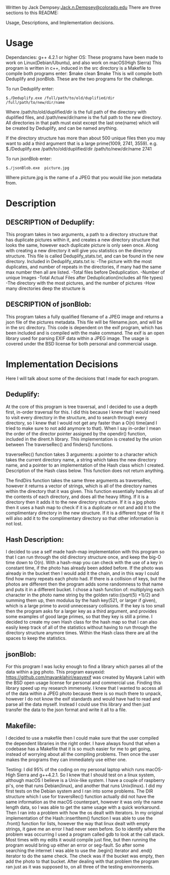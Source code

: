 Written by Jack Dempsey:Jack.n.Dempsey@colorado.edu
There are three sections to this README: 

Usage, Descriptions, and Implementation decisions.

# Usage 
Dependancies: g++ 4.2.1 or higher 
OS: These programs have been made to work on Linux(Debian/Ubuntu), and also work on macOS(High Sierra)
This program is written in c++, induced in the src directory is a Makefile
to compile both programs enter:
$make clean
$make
This is will compile both Deduplify and jsonBlob.
These are the two programs for the challenge.

To run Deduplify enter:
```
$./Deduplify.exe /full/path/to/old/duplified/dir /full/path/to/new/dir/name
```

Where /path/to/old/duplified/dir is the full path of the directory with duplified files, and /path/new/dir/name is the full path to the new directory. All directories in that path must exist except the last one(name) which will be created by Deduplify, and can be named anything.

If the directory structure has more than about 500 unique files then you may want to add a third argument that is a large prime(1009, 2741, 3559).
e.g. $./Deduplify.exe /path/to/old/duplified/dir /path/to/new/dir/name 2741

To run jsonBlob enter:
```
$./jsonBlob.exe  picture.jpg
```

Where picture.jpg is the name of a JPEG that you would like json metadata from.

# Description

## DESCRIPTION of Deduplify:
This program takes in two arguments, a path to a directory structure that has duplicate pictures within it, and creates a new directory structure that looks the same, however each duplicate picture is only seen once. Along with creating a new directory it will give you statistics on the directory structure. This file is called Deduplify_stats.txt, and can be found in the new directory. 
Included in Deduplify_stats.txt is:
-The picture with the most duplicates, and number of repeats in the directories, if many had the same max number then all are listed.
-Total files before Deduplication.
-Number of unique Images
-Total Actual Files after Deduplication(includes all file types)
-The directory with the most pictures, and the number of pictures
-How many directories deep the structure is


## DESCRIPTION of jsonBlob:
This program takes a fully qualified filename of a JPEG image and returns a json file of the pictures metadata. This file will be filename.json, and will be in the src directory. This code is dependent on the exif program, which has been included and is compiled with the make command. The exif is an open library used for parsing EXIF data within a JPEG image. The usage is covered under the BSD license for both personal and commercial usage.

# Implementation Decisions
Here I will talk about some of the decisions that I made for each program.

## Deduplify:
At the core of this program is tree traversal, and I decided to use a depth first, in-order traversal for this. I did this because I knew that I would need to visit every directory in the structure, and to search through every directory, so I knew that I would not get any faster than a O(n) time(and I tried to make sure to not add anymore to that). When I say in-order I mean the order of the director pointer assigned by the opendir() function, included in the dirent.h library. This implementation is created by the union between The traverseRec() and finders() functions. 

traverseRec() function takes 3 arguments: a pointer to a character which takes the current directory name, a string which takes the new directory name, and a pointer to an implementation of the Hash class which I created. Description of the Hash class below. This function does not return anything.

The findDirs function takes the same three arguments as traverseRec, however it returns a vector of strings, which is all of the directory names within the directory that it was given. 
This function essentially handles all of the contents of each directory, and does all the heavy lifting. If it is a directory then it adds it to the new directory structure. If it is a jpg photo then it uses a hash map to check if it is a duplicate or not and add it to the complimentary directory in the new structure. If it is a different type of file it will also add it to the complimentary directory so that other information is not lost. 

## Hash Description:
I decided to use a self made hash-map implementation with this program so that I can run through the old directory structure once, and keep the big-O time down to O(n). With a hash-map you can check with the use of a key in constant time, if the photo has already been added before. If the photo was already in the bucket then I would add it the chain, and in this way I could find how many repeats each photo had. If there is a collision of keys, but the photos are different then the program adds some randomness to that name and puts it in a different bucket. I chose a hash function of: multiplying each character in the photo name string by the golden ratio:((sqrt(5) +1)/2) and summing them up, then modulus by the hash key(521, or larger if given), which is a large prime to avoid unnecessary collisions. If the key is too small then the program asks for a larger key as a third argument, and provides some examples of good large primes, so that they key is still a prime. I decided to create my own Hash class for the hash map so that I can also easily keep track of all of the statistics without having to run through the directory structure anymore times. Within the Hash class there are all the spaces to keep the statistics.


## jsonBlob:
For this program I was lucky enough to find a library which parses all of the data within a jpg photo. This program easyexid: https://github.com/mayanklahiri/easyexif was created by Mayank Lahiri with the BSD open usage license for personal and commercial use. Finding this library speed up my research immensely. I knew that I wanted to access all of the data within a JPEG photo because there is so much there to unpack, however I do not know the exif standards and would have had to read and parse all the data myself. Instead I could use this library and then just transfer the data to the json format and write it all to a file. 


## Makefile:
I decided to use a makefile then I could make sure that the user compiled the dependent libraries in the right order. I have always found that when a codebase has a Makefile that it is so much easier for me to get going, instead of worrying about all the compiling problems. Then once the user makes the programs they can immediately use either one. 


Testing:
I did 95% of the coding on my personal laptop which runs macOS-High Sierra and g++4.2.1. So I knew that I should test on a linux system, although macOS I believe is a Unix-like system. I have a couple of raspberry pi's, one that runs Debian(linux), and another that runs Unix(linux). I did my first tests on the Debian system and I ran into some problems. The DIR structure which I use for traversRec() function actually did not have the same information as the macOS counterpart, however it was only the name length data, so I was able to get the same usage with a quick workaround. Then I ran into a problem with how the os dealt with iterators. In my original implementation of the Hash::insertItem() function I was able to use the .front() function for lists, however the way that linux dealt with empty strings, it gave me an error I had never seen before. So to identify where the problem was occurring I used a program called gdb to look at the call stack. Most times with my edits it would compile just fine, but then running the program would bring up either an error or seg-fault. So after some searching the internet I was able to use the .begin() iterator and .end() iterator to do the same check. The check was if the bucket was empty, then add the photo to that bucket. After dealing with that problem the program ran just as it was supposed to, on all three of the testing environments. 





